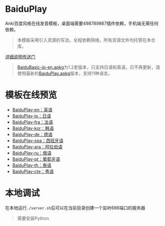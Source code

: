 # BaiduPlay

Anki百度风格在线发音模板，桌面端需要498789867插件依赖，手机端无需任何依赖。

> 本模板采用引入资源的写法，全程依赖网络，所有资源文件均托管在本仓库。

[详细说明传送门](https://zhuanlan.zhihu.com/p/24888978)

> [BaiduBasic-jp-en.apkg](https://raw.githubusercontent.com/ecator/anki-theme-baiduplay/master/BaiduBasic-jp-en.apkg)为1.2老版本，只支持日语和英语，已不再更新，请使用最新的[BaiduPlay.apkg](https://raw.githubusercontent.com/ecator/anki-theme-baiduplay/master/BaiduPlay.apkg)版本，支持11种语言。

# 模板在线预览

- [BaiduPlay-en：英语](http://ecator.github.io/anki-theme-baiduplay/demo/en.html)
- [BaiduPlay-jp：日语](http://ecator.github.io/anki-theme-baiduplay/demo/jp.html)
- [BaiduPlay-fra：法语](http://ecator.github.io/anki-theme-baiduplay/demo/fra.html)
- [BaiduPlay-kor：韩语](http://ecator.github.io/anki-theme-baiduplay/demo/kor.html)
- [BaiduPlay-de：德语](http://ecator.github.io/anki-theme-baiduplay/demo/de.html)
- [BaiduPlay-spa：西班牙语](http://ecator.github.io/anki-theme-baiduplay/demo/spa.html)
- [BaiduPlay-ara：阿拉伯语](http://ecator.github.io/anki-theme-baiduplay/demo/ara.html)
- [BaiduPlay-ru：俄语](http://ecator.github.io/anki-theme-baiduplay/demo/ru.html)
- [BaiduPlay-pt：葡萄牙语](http://ecator.github.io/anki-theme-baiduplay/demo/pt.html)
- [BaiduPlay-th：泰语](http://ecator.github.io/anki-theme-baiduplay/demo/th.html)
- [BaiduPlay-cte：粤语](http://ecator.github.io/anki-theme-baiduplay/demo/cte.html)

# 本地调试

在本地运行`./server.sh`后可以在当前目录创建一个监听666端口的服务器

> 需要安装Python